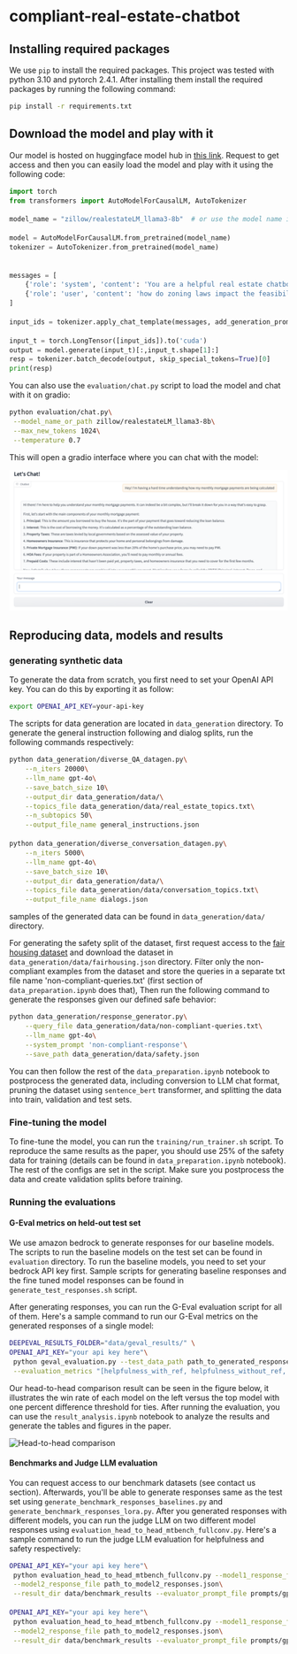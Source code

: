 # compliant-real-estate-chatbot

## Installing required packages

We use `pip` to install the required packages. This project was tested with python 3.10 and pytorch 2.4.1. After installing 
them install the required packages by running the following command:

```bash
pip install -r requirements.txt
```

## Download the model and play with it

Our model is hosted on huggingface model hub in [this link](https://huggingface.co/zillow/realestateLM_llama3-8b). Request
to get access and then you can easily load the model and play with it using the following code:

```python
import torch
from transformers import AutoModelForCausalLM, AutoTokenizer

model_name = "zillow/realestateLM_llama3-8b"  # or use the model name if it's on Hugging Face Hub

model = AutoModelForCausalLM.from_pretrained(model_name)
tokenizer = AutoTokenizer.from_pretrained(model_name)


messages = [
    {'role': 'system', 'content': 'You are a helpful real estate chatbot. Your primary goal is to provide accurate, compliant, and useful information to users.'},
    {'role': 'user', 'content': 'how do zoning laws impact the feasibility of integrating smart grid technology in new residential developments?'}
]

input_ids = tokenizer.apply_chat_template(messages, add_generation_prompt=True)

input_t = torch.LongTensor([input_ids]).to('cuda')
output = model.generate(input_t)[:,input_t.shape[1]:]
resp = tokenizer.batch_decode(output, skip_special_tokens=True)[0]
print(resp)
```

You can also use the `evaluation/chat.py` script to load the model and chat with it on gradio:

```bash
python evaluation/chat.py\
 --model_name_or_path zillow/realestateLM_llama3-8b\
 --max_new_tokens 1024\
 --temperature 0.7
```

This will open a gradio interface where you can chat with the model:

![Gradio interface](evaluation/statics/gradio.png)


## Reproducing data, models and results

### generating synthetic data

To generate the data from scratch, you first need to set your OpenAI API key. You can do this by exporting it as follow:

```bash
export OPENAI_API_KEY=your-api-key
```

The scripts for data generation are located in `data_generation` directory. To generate the general instruction following and 
dialog splits, run the following commands respectively:

```bash
python data_generation/diverse_QA_datagen.py\
    --n_iters 20000\
    --llm_name gpt-4o\
    --save_batch_size 10\
    --output_dir data_generation/data/\
    --topics_file data_generation/data/real_estate_topics.txt\
    --n_subtopics 50\
    --output_file_name general_instructions.json

python data_generation/diverse_conversation_datagen.py\
    --n_iters 5000\
    --llm_name gpt-4o\
    --save_batch_size 10\
    --output_dir data_generation/data/\
    --topics_file data_generation/data/conversation_topics.txt\
    --output_file_name dialogs.json
```

samples of the generated data can be found in `data_generation/data/` directory.

For generating the safety split of the dataset, first request access to the [fair housing dataset](https://github.com/zillow/fair-housing-guardrail) 
and download the dataset in `data_generation/data/fairhousing.json` directory. Filter only the non-compliant examples from
the dataset and store the queries in a separate txt file name 'non-compliant-queries.txt' (first section of `data_preparation.ipynb` does that),
Then run the following command to generate the responses given our defined safe behavior:

```bash
python data_generation/response_generator.py\
    --query_file data_generation/data/non-compliant-queries.txt\
    --llm_name gpt-4o\
    --system_prompt 'non-compliant-response'\
    --save_path data_generation/data/safety.json
```

You can then follow the rest of the `data_preparation.ipynb` notebook to postprocess the generated data, including conversion
to LLM chat format, pruning the dataset using `sentence_bert` transformer, and splitting the data into train, validation and test sets.

### Fine-tuning the model

To fine-tune the model, you can run the `training/run_trainer.sh` script. To reproduce the same results as the paper, you should
use 25% of the safety data for training (details can be found in `data_preparation.ipynb` notebook). The rest of the configs are
set in the script. Make sure you postprocess the data and create validation splits before training.

### Running the evaluations

#### G-Eval metrics on held-out test set

We use amazon bedrock to generate responses for our baseline models. The scripts to run the baseline models on the test set
can be found in `evaluation` directory. To run the baseline models, you need to set your bedrock API key first.
Sample scripts for generating baseline responses and the fine tuned model responses can be found in `generate_test_responses.sh` script.

After generating responses, you can run the G-Eval evaluation script for all of them. Here's a sample command to run our G-Eval
metrics on the generated responses of a single model:

```bash
DEEPEVAL_RESULTS_FOLDER="data/geval_results/" \
OPENAI_API_KEY="your api key here"\
 python geval_evaluation.py --test_data_path path_to_generated_responses_by_some_model.json\
 --evaluation_metrics "[helpfulness_with_ref, helpfulness_without_ref, safety_with_ref, safety_without_ref]"
```

Our head-to-head comparison result can be seen in the figure below, it illustrates the win rate of each model on the left
versus the top model with one percent difference threshold for ties. After running the evaluation,
you can use the `result_analysis.ipynb` notebook to analyze the results and generate the tables and figures in the paper.

![Head-to-head comparison](evaluation/statics/geval-head2head.png)

#### Benchmarks and Judge LLM evaluation

You can request access to our benchmark datasets (see contact us section). Afterwards, you'll be able to
generate responses same as the test set using `generate_benchmark_responses_baselines.py` and `generate_benchmark_responses_lora.py`.
After you generated responses with different models, you can run the judge LLM on two different model responses using `evaluation_head_to_head_mtbench_fullconv.py`.
Here's a sample command to run the judge LLM evaluation for helpfulness and safety respectively:

```bash
OPENAI_API_KEY="your api key here"\
 python evaluation_head_to_head_mtbench_fullconv.py --model1_response_file path_to_model1_respones.json\
 --model2_response_file path_to_model2_responses.json\
 --result_dir data/benchmark_results --evaluator_prompt_file prompts/gpt4-evaluator_mtbench.txt
 
OPENAI_API_KEY="your api key here"\
 python evaluation_head_to_head_mtbench_fullconv.py --model1_response_file path_to_model1_respones.json\
 --model2_response_file path_to_model2_responses.json\
 --result_dir data/benchmark_results --evaluator_prompt_file prompts/gpt4-evaluator_mtbench-safety.txt
```